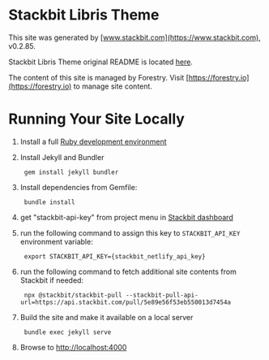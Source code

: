 # Stackbit Libris Theme

This site was generated by [www.stackbit.com](https://www.stackbit.com), v0.2.85.

Stackbit Libris Theme original README is located [here](./README.theme.md).

The content of this site is managed by Forestry. Visit [https://forestry.io](https://forestry.io) to manage site content.

# Running Your Site Locally

1. Install a full [Ruby development environment](https://jekyllrb.com/docs/installation/)

1. Install Jekyll and Bundler

        gem install jekyll bundler

1. Install dependencies from Gemfile:

        bundle install

1. get "stackbit-api-key" from project menu in [Stackbit dashboard](https://app.stackbit.com/dashboard)

1. run the following command to assign this key to `STACKBIT_API_KEY` environment variable:

        export STACKBIT_API_KEY={stackbit_netlify_api_key}

1. run the following command to fetch additional site contents from Stackbit if needed:

        npx @stackbit/stackbit-pull --stackbit-pull-api-url=https://api.stackbit.com/pull/5e89e56f53eb550013d7454a

1. Build the site and make it available on a local server

        bundle exec jekyll serve

1. Browse to [http://localhost:4000](http://localhost:4000)
